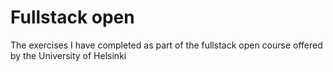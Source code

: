 # Fullstack open

The exercises I have completed as part of the fullstack open course offered by the University of Helsinki
